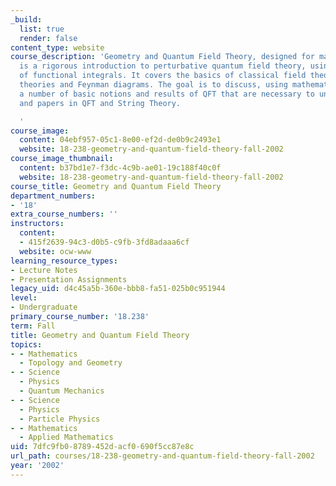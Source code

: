 ```yaml
---
_build:
  list: true
  render: false
content_type: website
course_description: 'Geometry and Quantum Field Theory, designed for mathematicians,
  is a rigorous introduction to perturbative quantum field theory, using the language
  of functional integrals. It covers the basics of classical field theory, free quantum
  theories and Feynman diagrams. The goal is to discuss, using mathematical language,
  a number of basic notions and results of QFT that are necessary to understand talks
  and papers in QFT and String Theory.

  '
course_image:
  content: 04ebf957-05c1-8e00-ef2d-de0b9c2493e1
  website: 18-238-geometry-and-quantum-field-theory-fall-2002
course_image_thumbnail:
  content: b37bd1e7-f3dc-4c9b-ae01-19c188f40c0f
  website: 18-238-geometry-and-quantum-field-theory-fall-2002
course_title: Geometry and Quantum Field Theory
department_numbers:
- '18'
extra_course_numbers: ''
instructors:
  content:
  - 415f2639-94c3-d0b5-c9fb-3fd8adaaa6cf
  website: ocw-www
learning_resource_types:
- Lecture Notes
- Presentation Assignments
legacy_uid: d4c45a5b-360e-bbb8-fa51-025b0c951944
level:
- Undergraduate
primary_course_number: '18.238'
term: Fall
title: Geometry and Quantum Field Theory
topics:
- - Mathematics
  - Topology and Geometry
- - Science
  - Physics
  - Quantum Mechanics
- - Science
  - Physics
  - Particle Physics
- - Mathematics
  - Applied Mathematics
uid: 7dfc9fb0-8789-452d-acf0-690f5cc87e8c
url_path: courses/18-238-geometry-and-quantum-field-theory-fall-2002
year: '2002'
---
```

